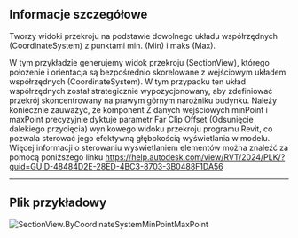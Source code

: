 ## Informacje szczegółowe
Tworzy widoki przekroju na podstawie dowolnego układu współrzędnych (CoordinateSystem) z punktami min. (Min) i maks (Max).

W tym przykładzie generujemy widok przekroju (SectionView), którego położenie i orientacja są bezpośrednio skorelowane z wejściowym układem współrzędnych (CoordinateSystem). W tym przypadku ten układ współrzędnych został strategicznie wypozycjonowany, aby zdefiniować przekrój skoncentrowany na prawym górnym narożniku budynku. Należy koniecznie zauważyć, że komponent Z danych wejściowych minPoint i maxPoint precyzyjnie dyktuje parametr Far Clip Offset (Odsunięcie dalekiego przycięcia) wynikowego widoku przekroju programu Revit, co pozwala sterować jego efektywną głębokością wyświetlania w modelu.
Więcej informacji o sterowaniu wyświetlaniem elementów można znaleźć za pomocą poniższego linku
https://help.autodesk.com/view/RVT/2024/PLK/?guid=GUID-48484D2E-28ED-4BC3-8703-3B0488F1DA56
___
## Plik przykładowy

![SectionView.ByCoordinateSystemMinPointMaxPoint](./Revit.Elements.Views.SectionView.ByCoordinateSystemMinPointMaxPoint_img.jpg)

